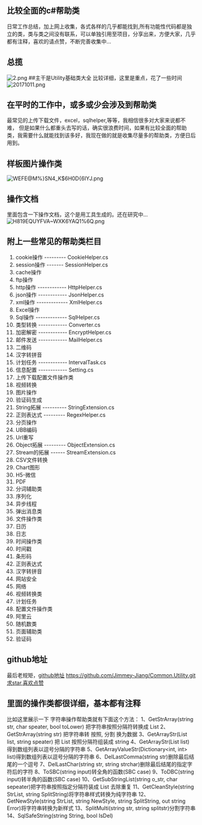 
## 比较全面的c#帮助类

日常工作总结，加上网上收集，各式各样的几乎都能找到,所有功能性代码都是独立的类，类与类之间没有联系，可以单独引用至项目，分享出来，方便大家，几乎都有注释，喜欢的请点赞，不断完善收集中... 
## 总揽
![2.png](http://upload-images.jianshu.io/upload_images/6855212-26b0b78fc2743d1d.png?imageMogr2/auto-orient/strip%7CimageView2/2/w/1240)
##主干是Utility基础类大全
比较详细，这里是重点，花了一些时间
![20171011.png](http://upload-images.jianshu.io/upload_images/6855212-fd64cd5f294f1967.png?imageMogr2/auto-orient/strip%7CimageView2/2/w/1240)
## 在平时的工作中，或多或少会涉及到帮助类
最常见的上传下载文件，excel，sqlhelper,等等，我相信很多对大家来说都不难， 但是如果什么都重头去写的话，确实很浪费时间，如果有比较全面的帮助类，我需要什么就能找到该多好，我现在做的就是收集尽量多的帮助类，方便日后用到。
## 样板图片操作类
![WEFE@M%}SN4_K$6H0D{6IYJ.png](http://upload-images.jianshu.io/upload_images/6855212-34f0ee0339e3cb49.png?imageMogr2/auto-orient/strip%7CimageView2/2/w/1240)
## 操作文档
里面包含一下操作文档，这个是用工具生成的。还在研究中... 
![H819EQUYFVA~WXK6YAQ1%6Q.png](http://upload-images.jianshu.io/upload_images/6855212-6cf5a7a2a4a75c89.png?imageMogr2/auto-orient/strip%7CimageView2/2/w/1240)
## 附上一些常见的帮助类栏目
1. cookie操作 --------- CookieHelper.cs
2. session操作 ------- SessionHelper.cs
3. cache操作
4. ftp操作
5. http操作 ------------ HttpHelper.cs
6. json操作 ------------ JsonHelper.cs		
7. xml操作 ------------- XmlHelper.cs
8. Excel操作			
9. Sql操作 ------------- SqlHelper.cs
10. 类型转换 ------------ Converter.cs
11. 加密解密 ------------ EncryptHelper.cs	
12. 邮件发送	------------ MailHelper.cs
13. 二维码
14. 汉字转拼音
15. 计划任务	------------ IntervalTask.cs
16. 信息配置 ------------ Setting.cs
17. 上传下载配置文件操作类
18. 视频转换
19. 图片操作
20. 验证码生成
21. String拓展 ---------- StringExtension.cs
22. 正则表达式 --------- RegexHelper.cs
23. 分页操作
24. UBB编码
25. Url重写
26. Object拓展 --------- ObjectExtension.cs
27. Stream的拓展	------ StreamExtension.cs
28. CSV文件转换
29. Chart图形
30. H5-微信
31. PDF
32. 分词辅助类
33. 序列化
34. 异步线程
35. 弹出消息类
36. 文件操作类
37. 日历
38. 日志
39. 时间操作类
40. 时间戳
41. 条形码
42. 正则表达式
43. 汉字转拼音
44. 网站安全
45. 网络
46. 视频转换类
47. 计划任务
48. 配置文件操作类
49. 阿里云
50. 随机数类
51. 页面辅助类
52. 验证码

## github地址
最后老规矩，[github地址](https://github.com/Jimmey-Jiang/Common.Utility.git) https://github.com/Jimmey-Jiang/Common.Utility.git求star,喜欢点赞
## 里面的操作类都很详细，基本都有注释
比如这里展示一下 字符串操作帮助类就有下面这个方法：
 1、GetStrArray(string str, char speater, bool toLower) 把字符串按照分隔符转换成 List
 2、GetStrArray(string str) 把字符串转 按照, 分割 换为数据
3、GetArrayStr(List list, string speater) 把 List 按照分隔符组装成 string
4、GetArrayStr(List list) 得到数组列表以逗号分隔的字符串
 5、GetArrayValueStr(Dictionary<int, int> list)得到数组列表以逗号分隔的字符串
 6、DelLastComma(string str)删除最后结尾的一个逗号
 7、DelLastChar(string str, string strchar)删除最后结尾的指定字符后的字符
 8、ToSBC(string input)转全角的函数(SBC case)
9、ToDBC(string input)转半角的函数(SBC case)
10、GetSubStringList(string o_str, char sepeater)把字符串按照指定分隔符装成 List 去除重复
11、GetCleanStyle(string StrList, string SplitString)将字符串样式转换为纯字符串
12、GetNewStyle(string StrList, string NewStyle, string SplitString, out string Error)将字符串转换为新样式
13、SplitMulti(string str, string splitstr)分割字符串
14、SqlSafeString(string String, bool IsDel)
